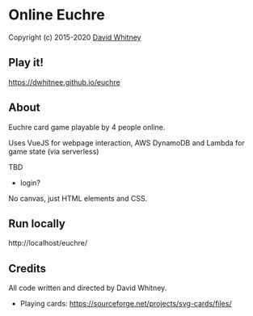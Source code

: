 # Online Euchre
Copyright (c) 2015-2020 <a href="http://dwhitnee.s3-website-us-east-1.amazonaws.com/">David Whitney</a>

## Play it!
https://dwhitnee.github.io/euchre

## About
Euchre card game playable by 4 people online.

Uses VueJS for webpage interaction, AWS DynamoDB and Lambda for game
state (via serverless)

TBD
* login?

No canvas, just HTML elements and CSS.

## Run locally
http://localhost/euchre/

## Credits
All code written and directed by David Whitney.

* Playing cards: https://sourceforge.net/projects/svg-cards/files/
